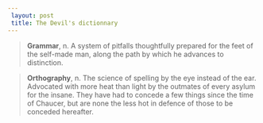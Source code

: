 ```yaml
---
 layout: post
 title: The Devil's dictionnary
---
```


> **Grammar**, n. A system of pitfalls thoughtfully prepared for the feet of the self-made man, along the path by which he advances to distinction.

> **Orthography**, n. The science of spelling by the eye instead of the ear. Advocated with more heat than light by the outmates of every asylum for the insane. They have had to concede a few things since the time of Chaucer, but are none the less hot in defence of those to be conceded hereafter.